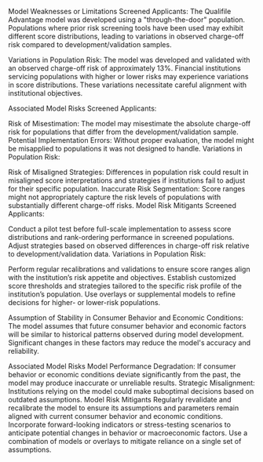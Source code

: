 Model Weaknesses or Limitations
Screened Applicants:
The Qualifile Advantage model was developed using a "through-the-door" population. Populations where prior risk screening tools have been used may exhibit different score distributions, leading to variations in observed charge-off risk compared to development/validation samples.

Variations in Population Risk:
The model was developed and validated with an observed charge-off risk of approximately 13%. Financial institutions servicing populations with higher or lower risks may experience variations in score distributions. These variations necessitate careful alignment with institutional objectives.

Associated Model Risks
Screened Applicants:

Risk of Misestimation: The model may misestimate the absolute charge-off risk for populations that differ from the development/validation sample.
Potential Implementation Errors: Without proper evaluation, the model might be misapplied to populations it was not designed to handle.
Variations in Population Risk:

Risk of Misaligned Strategies: Differences in population risk could result in misaligned score interpretations and strategies if institutions fail to adjust for their specific population.
Inaccurate Risk Segmentation: Score ranges might not appropriately capture the risk levels of populations with substantially different charge-off risks.
Model Risk Mitigants
Screened Applicants:

Conduct a pilot test before full-scale implementation to assess score distributions and rank-ordering performance in screened populations.
Adjust strategies based on observed differences in charge-off risk relative to development/validation data.
Variations in Population Risk:

Perform regular recalibrations and validations to ensure score ranges align with the institution’s risk appetite and objectives.
Establish customized score thresholds and strategies tailored to the specific risk profile of the institution’s population.
Use overlays or supplemental models to refine decisions for higher- or lower-risk populations.


Assumption of Stability in Consumer Behavior and Economic Conditions:
The model assumes that future consumer behavior and economic factors will be similar to historical patterns observed during model development. Significant changes in these factors may reduce the model's accuracy and reliability.

Associated Model Risks
Model Performance Degradation: If consumer behavior or economic conditions deviate significantly from the past, the model may produce inaccurate or unreliable results.
Strategic Misalignment: Institutions relying on the model could make suboptimal decisions based on outdated assumptions.
Model Risk Mitigants
Regularly revalidate and recalibrate the model to ensure its assumptions and parameters remain aligned with current consumer behavior and economic conditions.
Incorporate forward-looking indicators or stress-testing scenarios to anticipate potential changes in behavior or macroeconomic factors.
Use a combination of models or overlays to mitigate reliance on a single set of assumptions.
